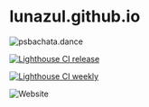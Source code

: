 # lunazul.github.io 

![psbachata.dance](https://img.shields.io/website?down_color=red&down_message=offline&label=psbachata.dance&style=plastic&up_color=green&up_message=online&url=https%3A%2F%2Fpsbachata.dance)

[![Lighthouse CI release](https://github.com/lunazul/lunazul.github.io/actions/workflows/production_lighthouse.yml/badge.svg?branch=production)](https://github.com/lunazul/lunazul.github.io/actions/workflows/production_lighthouse.yml)

[![Lighthouse CI weekly](https://github.com/lunazul/lunazul.github.io/actions/workflows/cron_lighthouse_sunday.yml/badge.svg?branch=production)](https://github.com/lunazul/lunazul.github.io/actions/workflows/cron_lighthouse_sunday.yml)

![Website](https://img.shields.io/website?down_color=red&down_message=offline&label=testpage&style=plastic&up_color=green&up_message=online&url=https%3A%2F%2Fbachata-regensburg.de)
